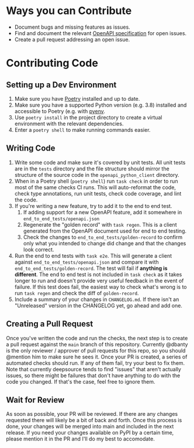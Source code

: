 # Ways you can Contribute

- Document bugs and missing features as issues.
- Find and document the relevant [OpenAPI specification](https://swagger.io/specification/) for open issues.
- Create a pull request addressing an open issue.

# Contributing Code

## Setting up a Dev Environment

1. Make sure you have [Poetry](https://python-poetry.org/) installed and up to date.
2. Make sure you have a supported Python version (e.g. 3.8) installed and accessible to Poetry (e.g. with [pyenv](https://github.com/pyenv/pyenv).
3. Use `poetry install` in the project directory to create a virtual environment with the relevant dependencies.
4. Enter a `poetry shell` to make running commands easier.

## Writing Code

1. Write some code and make sure it's covered by unit tests. All unit tests are in the `tests` directory and the file
   structure should mirror the structure of the source code in the `openapi_python_client` directory.
2. When in a Poetry shell (`poetry shell`) run `task check` in order to run most of the same checks CI runs. This will
   auto-reformat the code, check type annotations, run unit tests, check code coverage, and lint the code.
3. If you're writing a new feature, try to add it to the end to end test.
   1. If adding support for a new OpenAPI feature, add it somewhere in `end_to_end_tests/openapi.json`
   2. Regenerate the "golden record" with `task regen`. This is a client generated from the OpenAPI document used for end to end testing.
   3. Check the changes to `end_to_end_tests/golden-record` to confirm only what you intended to change did change and that the changes look correct.
4. Run the end to end tests with `task e2e`. This will generate a client against `end_to_end_tests/openapi.json` and
   compare it with `end_to_end_tests/golden-record`. The test will fail if **anything is different**. The end to end
   test is not included in `task check` as it takes longer to run and doesn't provide very useful feedback in the
   event of failure. If this test does fail, the easiest way to check what's wrong is to run `task regen` and check
   the diff of `golden-record`.
5. Include a summary of your changes in `CHANGELOG.md`. If there isn't an "Unreleased" version in the CHANGELOG yet,
   go ahead and add one.

## Creating a Pull Request

Once you've written the code and run the checks, the next step is to create a pull request against the `main` branch of this repository. Currently @dbanty is the
only reviewer / approver of pull requests for this repo, so you should @mention him to make sure he sees it. Once your PR is created, a series of automated checks
should run. If any of them fail, try your best to fix them. Note that currently deepsource tends to find "issues" that aren't actually issues, so there might be
failures that don't have anything to do with the code you changed. If that's the case, feel free to ignore them.

## Wait for Review

As soon as possible, your PR will be reviewed. If there are any changes requested there will likely be a bit of back and forth. Once this process is done,
your changes will be merged into main and included in the next release. If you need your changes available on PyPI by a certain time, please mention it in the
PR and I'll do my best to accomodate.
